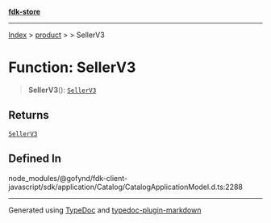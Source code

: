 [**fdk-store**](../../../README.md)
***

[Index](../../../API.md) > [product](../../README.md) > [<internal>](../README.md) > SellerV3

# Function: SellerV3

> **SellerV3**(): [`SellerV3`](../type-aliases/type-alias.SellerV3.md)

## Returns

[`SellerV3`](../type-aliases/type-alias.SellerV3.md)

## Defined In

node\_modules/@gofynd/fdk-client-javascript/sdk/application/Catalog/CatalogApplicationModel.d.ts:2288

***
Generated using [TypeDoc](https://typedoc.org/) and [typedoc-plugin-markdown](https://www.npmjs.com/package/typedoc-plugin-markdown)
